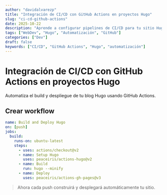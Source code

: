 ```yaml
---
author: "davidalvarezp"
title: "Integración de CI/CD con GitHub Actions en proyectos Hugo"
slug: "ci-cd-github-actions"
date: 2025-10-22
description: "Aprende a configurar pipelines de CI/CD para tu sitio Hugo usando GitHub Actions y automatiza despliegues y pruebas."
tags: ["WebDev", "Hugo", "Automatización", "GitHub"]
categories: ["Dev"]
draft: false
keywords: ["CI/CD", "GitHub Actions", "Hugo", "automatización"]
---
```


# Integración de CI/CD con GitHub Actions en proyectos Hugo

Automatiza el build y despliegue de tu blog Hugo usando GitHub Actions.

## Crear workflow
```yaml
name: Build and Deploy Hugo
on: [push]
jobs:
  build:
    runs-on: ubuntu-latest
    steps:
      - uses: actions/checkout@v2
      - name: Setup Hugo
        uses: peaceiris/actions-hugo@v2
      - name: Build
        run: hugo --minify
      - name: Deploy
        uses: peaceiris/actions-gh-pages@v3
```

> Ahora cada push construirá y desplegará automáticamente tu sitio.
